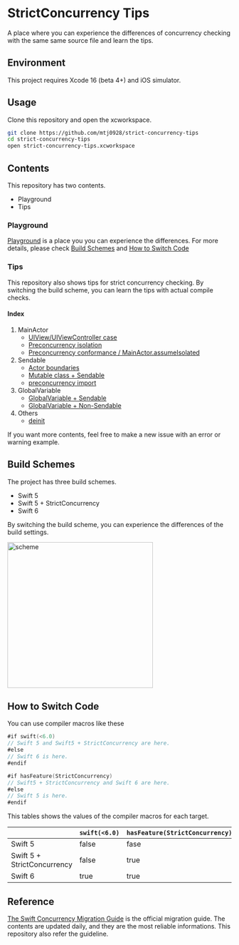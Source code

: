 # StrictConcurrency Tips
A place where you can experience the differences of concurrency checking with the same same source file and learn the tips.

## Environment
This project requires Xcode 16 (beta 4+) and iOS simulator.

## Usage
Clone this repository and open the xcworkspace.
```sh
git clone https://github.com/mtj0928/strict-concurrency-tips
cd strict-concurrency-tips
open strict-concurrency-tips.xcworkspace
```

## Contents
This repository has two contents.
- Playground
- Tips

### Playground
[Playground](https://github.com/mtj0928/strict-concurrency-tips/blob/main/strict-concurrency-tips/Playground.swift) is a place you you can experience the differences.
For more details, please check [Build Schemes](#build-schemes) and [How to Switch Code](#how-to-switch-code)

### Tips
This repository also shows tips for strict concurrency checking.
By switching the build scheme, you can learn the tips with actual compile checks.

#### Index
1. MainActor
    - [UIView/UIViewController case](https://github.com/mtj0928/strict-concurrency-tips/blob/main/strict-concurrency-tips/Tips/1-MainActor/MainActor-1.swift)
    - [Preconcurrency isolation](https://github.com/mtj0928/strict-concurrency-tips/blob/main/strict-concurrency-tips/Tips/1-MainActor/MainActor-2.swift)
    - [Preconcurrency conformance / MainActor.assumeIsolated](https://github.com/mtj0928/strict-concurrency-tips/blob/main/strict-concurrency-tips/Tips/1-MainActor/MainActor-3.swift)
2. Sendable
    - [Actor boundaries](https://github.com/mtj0928/strict-concurrency-tips/blob/main/strict-concurrency-tips/Tips/2-Sendable/Sendable-1.swift)
    - [Mutable class + Sendable](https://github.com/mtj0928/strict-concurrency-tips/blob/main/strict-concurrency-tips/Tips/2-Sendable/Sendable-2.swift)
    - [preconcurrency import](https://github.com/mtj0928/strict-concurrency-tips/blob/main/strict-concurrency-tips/Tips/2-Sendable/Sendable-3.swift)
3. GlobalVariable
    - [GlobalVariable + Sendable](https://github.com/mtj0928/strict-concurrency-tips/blob/main/strict-concurrency-tips/Tips/3-GlobalVariable/GlobalVariable-1.swift)
    - [GlobalVariable + Non-Sendable](https://github.com/mtj0928/strict-concurrency-tips/blob/main/strict-concurrency-tips/Tips/3-GlobalVariable/GlobalVariable-2.swift)
4. Others
    - [deinit](https://github.com/mtj0928/strict-concurrency-tips/blob/main/strict-concurrency-tips/Tips/4-Others/deinit-1.swift)
    
If you want more contents, feel free to make a new issue with an error or warning example.

## Build Schemes
The project has three build schemes.
- Swift 5
- Swift 5 + StrictConcurrency
- Swift 6

By switching the build scheme, you can experience the differences of the build settings.

<img width="327" alt="scheme" src="https://github.com/user-attachments/assets/6c2d0af6-1ed4-45be-99b1-2383dc8052d4">


## How to Switch Code
You can use compiler macros like these
```swift
#if swift(<6.0)
// Swift 5 and Swift5 + StrictConcurrency are here.
#else
// Swift 6 is here.
#endif
```

```swift
#if hasFeature(StrictConcurrency)
// Swift5 + StrictConcurrency and Swift 6 are here.
#else
// Swift 5 is here.
#endif
```

This tables shows the values of the compiler macros for each target.

|| `swift(<6.0)` | `hasFeature(StrictConcurrency)` |
| ---- | --- | --- |
| Swift 5 | false | fase |
| Swift 5 + StrictConcurrency | false | true |
| Swift 6 | true | true |

## Reference
[The Swift Concurrency Migration Guide](https://www.swift.org/migration/documentation/migrationguide) is the official migration guide.
The contents are updated daily, and they are the most reliable informations.
This repository also refer the guideline.
